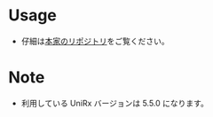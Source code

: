 # Usage

* 仔細は[本家のリポジトリ](https://github.com/neuecc/UniRx)をご覧ください。

# Note

* 利用している UniRx バージョンは 5.5.0 になります。

